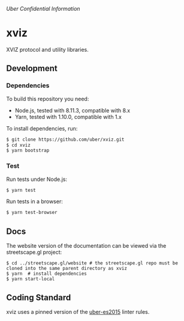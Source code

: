 _Uber Confidential Information_

# xviz

XVIZ protocol and utility libraries.

## Development

### Dependencies

To build this repository you need:

- Node.js, tested with 8.11.3, compatible with 8.x
- Yarn, tested with 1.10.0, compatible with 1.x

To install dependencies, run:

```bash
$ git clone https://github.com/uber/xviz.git
$ cd xviz
$ yarn bootstrap
```

### Test

Run tests under Node.js:

```bash
$ yarn test
```

Run tests in a browser:

```bash
$ yarn test-browser
```

## Docs

The website version of the documentation can be viewed via the streetscape.gl project:

```
$ cd ../streetscape.gl/website # the streetscape.gl repo must be cloned into the same parent directory as xviz
$ yarn  # install dependencies
$ yarn start-local
```

## Coding Standard

xviz uses a pinned version of the
[uber-es2015](https://www.npmjs.com/package/eslint-config-uber-es2015) linter rules.
